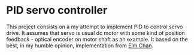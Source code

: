 PID servo controller
==========================

This project consists on a my attempt to implement PID to control servo drive. It assumes that servo is usual dc motor with some kind of position feedback - optical encoder on motor shaft as an example. It based on the best, in my humble opinion, implementation from [Elm Chan](http://elm-chan.org/works/smc/report_e.html).

